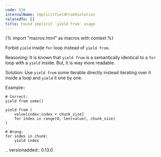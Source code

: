 ```yaml
---
code: 526
internalName: ImplicitYieldFromViolation
relatedTo: []
title: Found implicit `yield from` usage
---
```


{% import "macros.html" as macros with context %}

Forbid `yield` inside `for` loop instead of `yield from`.

Reasoning: It is known that `yield from` is a semantically identical to
a `for` loop with a `yield` inside. But, it is way more readable.

Solution: Use `yield from` some iterable directly instead iterating over
it inside a loop and `yield` it one by one.

Example::

    # Correct:
    yield from some()
    
    yield from (
        value[index:index + chunk_size]
        for index in range(0, len(value), chunk_size)
    )
    
    # Wrong:
    for index in chunk:
        yield index

.. versionadded:: 0.13.0